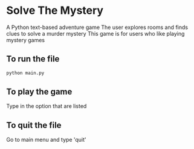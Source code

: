 # Solve The Mystery
A Python text-based adventure game
The user explores rooms and finds clues to solve a murder mystery
This game is for users who like playing mystery games

## To run the file
```python
python main.py
```

## To play the game
Type in the option that are listed

## To quit the file
Go to main menu and type 'quit'
